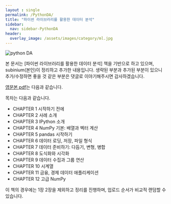 ```yaml
---
layout : single
permalink: /PythonDA/
title: "파이썬 라이브러리를 활용한 데이터 분석"
sidebar:
  nav: sidebar-PythonDA
header:
  overlay_image: /assets/images/category/ml.jpg
---
```


![python DA](http://www.hanbit.co.kr/data/books/B6540908288_l.jpg)

본 문서는 [파이썬 라이브러리를 활용한 데이터 분석] 책을 기반으로 하고 있으며, subinium(본인)이 정리하고 추가한 내용입니다. 생략된 부분과 추가된 부분이 있으니 추가/수정하면 좋을 것 같은 부분은 댓글로 이야기해주시면 감사하겠습니다.

[영문본 pdf](http://bedford-computing.co.uk/learning/wp-content/uploads/2015/10/Python-for-Data-Analysis.pdf)는 다음과 같습니다.

목차는 다음과 같습니다.

- CHAPTER 1 시작하기 전에
- CHAPTER 2 사례 소개
- CHAPTER 3 IPython 소개
- CHAPTER 4 NumPy 기본: 배열과 벡터 계산
- CHAPTER 5 pandas 시작하기
- CHAPTER 6 데이터 로딩, 저장, 파일 형식
- CHAPTER 7 데이터 준비하기: 다듬기, 변형, 병합
- CHAPTER 8 도식화와 시각화
- CHAPTER 9 데이터 수집과 그룹 연산
- CHAPTER 10 시계열
- CHAPTER 11 금융, 경제 데이터 애플리케이션
- CHAPTER 12 고급 NumPy

이 책의 경우에는 1장 2장을 제외하고 정리를 진행하며, 업로드 순서가 비교적 랜덤할 수 있습니다.
